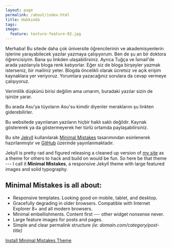 ```yaml
---
layout: page
permalink: /about/index.html
title: Hakkında
tags: 
image:
  feature: texture-feature-02.jpg
---
```



Merhaba! Bu sitede daha çok üniversite öğrencilerinin ve akademisyenlerin işlerine yarayabilecek yazılar yazmaya çalışıyorum. Ben de şu an bir doktora öğrencisiyim. Bana şu linkden ulaşabilirsiniz. Ayrıca Tuğça ve İsmail'de arada yazılarıyla bloga renk katıyorlar. Eğer siz de bloga birşeyler yazmak isterseniz, bir mailiniz yeter.
Blogda öncelikli olarak ücretsiz ve açık erişim kaynaklara yer veriyoruz. Yorumlara yazacağınız sorulara da cevap vermeye çalışıyoruz.

Verimlilik düşkünü birisi değilim ama umarım, buradaki yazılar sizin de işinize yarar.

Bu arada  Asu'ya tüyoların Asu'su kimdir diyenler meraklarını şu linkten giderebilirler.
 
Bu websitede yayınlanan yazıların hiçbir haklı saklı değildir. Kaynak göstererek ya da göstermeyerek her türlü ortamda paylaşabilirsiniz.

Bu site <a href="http://jekyllrb.com">Jekyll</a> kullanılarak <a href="http://mademistakes.com/">Minimal Mistakes</a> tasarımından esinlenerek hazırlanmıştır ve <a href="http://github.com/">GitHub</a> üzerinde yayınlanmaktadır.


Jekyll is pretty rad and figured releasing a cleaned up version of [my site](http://mademistakes.com) as a theme for others to hack and build on would be fun. So here be that theme --- I call it **Minimal Mistakes**, a responsive Jekyll theme with large featured images and solid typography. 

## Minimal Mistakes is all about:

* Responsive templates. Looking good on mobile, tablet, and desktop.
* Gracefully degrading in older browsers. Compatible with Internet Explorer 8+ and all modern browsers. 
* Minimal embellishments. Content first --- other widget nonsense never.
* Large feature images for posts and pages.
* Simple and clear permalink structure *(ie: domain.com/category/post-title)*

<a markdown="0" href="{{ site.url }}/theme-setup" class="btn">Install Minimal Mistakes Theme</a>
